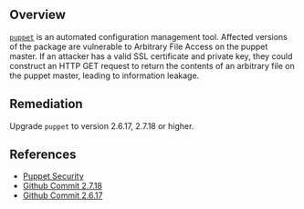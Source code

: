 ## Overview
[`puppet`](https://rubygems.org/gems/puppet) is an automated configuration management tool.
Affected versions of the package are vulnerable to Arbitrary File Access on the puppet master. If an attacker has a valid SSL certificate and private key, they could construct an HTTP GET request to return the contents of an arbitrary file on the puppet master, leading to information leakage.

## Remediation
Upgrade `puppet` to version 2.6.17, 2.7.18 or higher.

## References
- [Puppet Security](https://puppet.com/security/cve/cve-2012-3864/)
- [Github Commit 2.7.18](https://github.com/puppetlabs/puppet/commit/10f6cb8969b4d5a933b333ecb01ce3696b1d57d4)
- [Github Commit 2.6.17](https://github.com/puppetlabs/puppet/commit/c3c7462e4066bf3a563987a402bf3ddf278bcd87)
